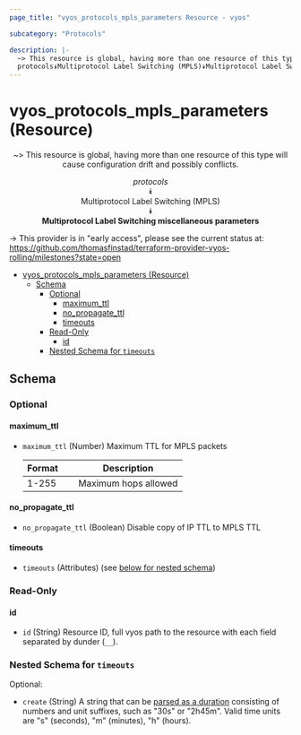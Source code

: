 ```yaml
---
page_title: "vyos_protocols_mpls_parameters Resource - vyos"

subcategory: "Protocols"

description: |-
  ~> This resource is global, having more than one resource of this type will cause configuration drift and possibly conflicts.
  protocols⯯Multiprotocol Label Switching (MPLS)⯯Multiprotocol Label Switching miscellaneous parameters
---
```


# vyos_protocols_mpls_parameters (Resource)
<center>

~> This resource is global, having more than one resource of this type will cause configuration drift and possibly conflicts.

*protocols*  
⯯  
Multiprotocol Label Switching (MPLS)  
⯯  
**Multiprotocol Label Switching miscellaneous parameters**


</center>

-> This provider is in "early access", please see the current status at: https://github.com/thomasfinstad/terraform-provider-vyos-rolling/milestones?state=open

<!--TOC-->

- [vyos_protocols_mpls_parameters (Resource)](#vyos_protocols_mpls_parameters-resource)
  - [Schema](#schema)
    - [Optional](#optional)
      - [maximum_ttl](#maximum_ttl)
      - [no_propagate_ttl](#no_propagate_ttl)
      - [timeouts](#timeouts)
    - [Read-Only](#read-only)
      - [id](#id)
    - [Nested Schema for `timeouts`](#nested-schema-for-timeouts)

<!--TOC-->

<!-- schema generated by tfplugindocs -->
## Schema

### Optional

#### maximum_ttl
- `maximum_ttl` (Number) Maximum TTL for MPLS packets

    |  Format  &emsp;|  Description           |
    |----------|------------------------|
    |  1-255   &emsp;|  Maximum hops allowed  |
#### no_propagate_ttl
- `no_propagate_ttl` (Boolean) Disable copy of IP TTL to MPLS TTL
#### timeouts
- `timeouts` (Attributes) (see [below for nested schema](#nestedatt--timeouts))

### Read-Only

#### id
- `id` (String) Resource ID, full vyos path to the resource with each field separated by dunder (`__`).

<a id="nestedatt--timeouts"></a>
### Nested Schema for `timeouts`

Optional:

- `create` (String) A string that can be [parsed as a duration](https://pkg.go.dev/time#ParseDuration) consisting of numbers and unit suffixes, such as &#34;30s&#34; or &#34;2h45m&#34;. Valid time units are &#34;s&#34; (seconds), &#34;m&#34; (minutes), &#34;h&#34; (hours).
